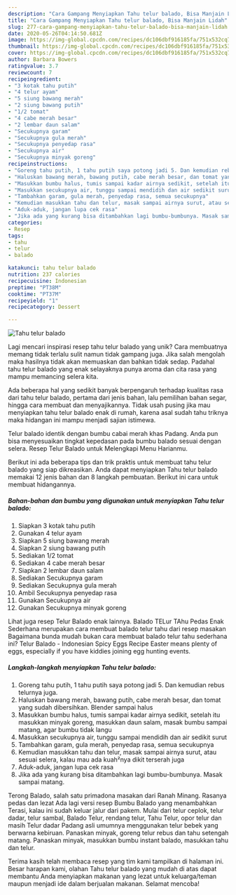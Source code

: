 ```yaml
---
description: "Cara Gampang Menyiapkan Tahu telur balado, Bisa Manjain Lidah"
title: "Cara Gampang Menyiapkan Tahu telur balado, Bisa Manjain Lidah"
slug: 277-cara-gampang-menyiapkan-tahu-telur-balado-bisa-manjain-lidah
date: 2020-05-26T04:14:50.681Z
image: https://img-global.cpcdn.com/recipes/dc106dbf916185fa/751x532cq70/tahu-telur-balado-foto-resep-utama.jpg
thumbnail: https://img-global.cpcdn.com/recipes/dc106dbf916185fa/751x532cq70/tahu-telur-balado-foto-resep-utama.jpg
cover: https://img-global.cpcdn.com/recipes/dc106dbf916185fa/751x532cq70/tahu-telur-balado-foto-resep-utama.jpg
author: Barbara Bowers
ratingvalue: 3.7
reviewcount: 7
recipeingredient:
- "3 kotak tahu putih"
- "4 telur ayam"
- "5 siung bawang merah"
- "2 siung bawang putih"
- "1/2 tomat"
- "4 cabe merah besar"
- "2 lembar daun salam"
- "Secukupnya garam"
- "Secukupnya gula merah"
- "Secukupnya penyedap rasa"
- "Secukupnya air"
- "Secukupnya minyak goreng"
recipeinstructions:
- "Goreng tahu putih, 1 tahu putih saya potong jadi 5. Dan kemudian rebus telurnya juga."
- "Haluskan bawang merah, bawang putih, cabe merah besar, dan tomat yang sudah dibersihkan. Blender sampai halus"
- "Masukkan bumbu halus, tumis sampai kadar airnya sedikit, setelah itu masukkan minyak goreng, masukkan daun salam, masak bumbu sampai matang, agar bumbu tidak langu"
- "Masukkan secukupnya air, tunggu sampai mendidih dan air sedikit surut"
- "Tambahkan garam, gula merah, penyedap rasa, semua secukupnya"
- "Kemudian masukkan tahu dan telur, masak sampai airnya surut, atau sesuai selera, kalau mau ada kuah²nya dikit terserah juga"
- "Aduk-aduk, jangan lupa cek rasa"
- "Jika ada yang kurang bisa ditambahkan lagi bumbu-bumbunya. Masak sampai matang."
categories:
- Resep
tags:
- tahu
- telur
- balado

katakunci: tahu telur balado 
nutrition: 237 calories
recipecuisine: Indonesian
preptime: "PT38M"
cooktime: "PT37M"
recipeyield: "1"
recipecategory: Dessert

---
```



![Tahu telur balado](https://img-global.cpcdn.com/recipes/dc106dbf916185fa/751x532cq70/tahu-telur-balado-foto-resep-utama.jpg)

Lagi mencari inspirasi resep tahu telur balado yang unik? Cara membuatnya memang tidak terlalu sulit namun tidak gampang juga. Jika salah mengolah maka hasilnya tidak akan memuaskan dan bahkan tidak sedap. Padahal tahu telur balado yang enak selayaknya punya aroma dan cita rasa yang mampu memancing selera kita.

Ada beberapa hal yang sedikit banyak berpengaruh terhadap kualitas rasa dari tahu telur balado, pertama dari jenis bahan, lalu pemilihan bahan segar, hingga cara membuat dan menyajikannya. Tidak usah pusing jika mau menyiapkan tahu telur balado enak di rumah, karena asal sudah tahu triknya maka hidangan ini mampu menjadi sajian istimewa.

Telur balado identik dengan bumbu cabai merah khas Padang. Anda pun bisa menyesuaikan tingkat kepedasan pada bumbu balado sesuai dengan selera. Resep Telur Balado untuk Melengkapi Menu Harianmu.


Berikut ini ada beberapa tips dan trik praktis untuk membuat tahu telur balado yang siap dikreasikan. Anda dapat menyiapkan Tahu telur balado memakai 12 jenis bahan dan 8 langkah pembuatan. Berikut ini cara untuk membuat hidangannya.

<!--inarticleads1-->

##### Bahan-bahan dan bumbu yang digunakan untuk menyiapkan Tahu telur balado:

1. Siapkan 3 kotak tahu putih
1. Gunakan 4 telur ayam
1. Siapkan 5 siung bawang merah
1. Siapkan 2 siung bawang putih
1. Sediakan 1/2 tomat
1. Sediakan 4 cabe merah besar
1. Siapkan 2 lembar daun salam
1. Sediakan Secukupnya garam
1. Sediakan Secukupnya gula merah
1. Ambil Secukupnya penyedap rasa
1. Gunakan Secukupnya air
1. Gunakan Secukupnya minyak goreng


Lihat juga resep Telur Balado enak lainnya. Balado TELur TAhu Pedas Enak Sederhana merupakan cara membuat balado telur tahu dari resep masakan Bagaimana bunda mudah bukan cara membuat balado telur tahu sederhana ini? Telur Balado - Indonesian Spicy Eggs Recipe Easter means plenty of eggs, especially if you have kiddies joining egg hunting events. 

<!--inarticleads2-->

##### Langkah-langkah menyiapkan Tahu telur balado:

1. Goreng tahu putih, 1 tahu putih saya potong jadi 5. Dan kemudian rebus telurnya juga.
1. Haluskan bawang merah, bawang putih, cabe merah besar, dan tomat yang sudah dibersihkan. Blender sampai halus
1. Masukkan bumbu halus, tumis sampai kadar airnya sedikit, setelah itu masukkan minyak goreng, masukkan daun salam, masak bumbu sampai matang, agar bumbu tidak langu
1. Masukkan secukupnya air, tunggu sampai mendidih dan air sedikit surut
1. Tambahkan garam, gula merah, penyedap rasa, semua secukupnya
1. Kemudian masukkan tahu dan telur, masak sampai airnya surut, atau sesuai selera, kalau mau ada kuah²nya dikit terserah juga
1. Aduk-aduk, jangan lupa cek rasa
1. Jika ada yang kurang bisa ditambahkan lagi bumbu-bumbunya. Masak sampai matang.


Terong Balado, salah satu primadona masakan dari Ranah Minang. Rasanya pedas dan lezat Ada lagi versi resep Bumbu Balado yang menambahkan Terasi, kalau ini sudah keluar jalur dari pakem. Mulai dari telur ceplok, telur dadar, telur sambal, Balado Telur, rendang telur, Tahu Telur, opor telur dan masih Telur dadar Padang asli umumnya menggunakan telur bebek yang berwarna kebiruan. Panaskan minyak, goreng telur rebus dan tahu setengah matang. Panaskan minyak, masukkan bumbu instant balado, masukkan tahu dan telur. 

Terima kasih telah membaca resep yang tim kami tampilkan di halaman ini. Besar harapan kami, olahan Tahu telur balado yang mudah di atas dapat membantu Anda menyiapkan makanan yang lezat untuk keluarga/teman maupun menjadi ide dalam berjualan makanan. Selamat mencoba!
